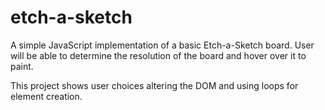 # etch-a-sketch

A simple JavaScript implementation of a basic Etch-a-Sketch board. User will be able to determine the resolution of the board and hover over it to paint.

This project shows user choices altering the DOM and using loops for element creation.